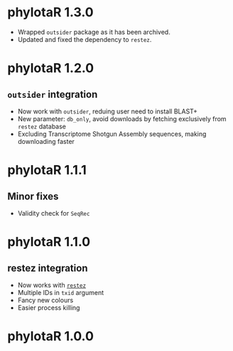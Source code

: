 # phylotaR 1.3.0

* Wrapped `outsider` package as it has been archived.
* Updated and fixed the dependency to `restez`.

# phylotaR 1.2.0

## `outsider` integration

* Now work with `outsider`, reduing user need to install BLAST+
* New parameter: `db_only`, avoid downloads by fetching exclusively from
`restez` database
* Excluding Transcriptome Shotgun Assembly sequences, making downloading faster

# phylotaR 1.1.1

## Minor fixes

* Validity check for `SeqRec`

# phylotaR 1.1.0

## restez integration

* Now works with [`restez`](https://ropensci.github.io/restez/articles/4_phylotar.html)
* Multiple IDs in `txid` argument
* Fancy new colours
* Easier process killing

# phylotaR 1.0.0
